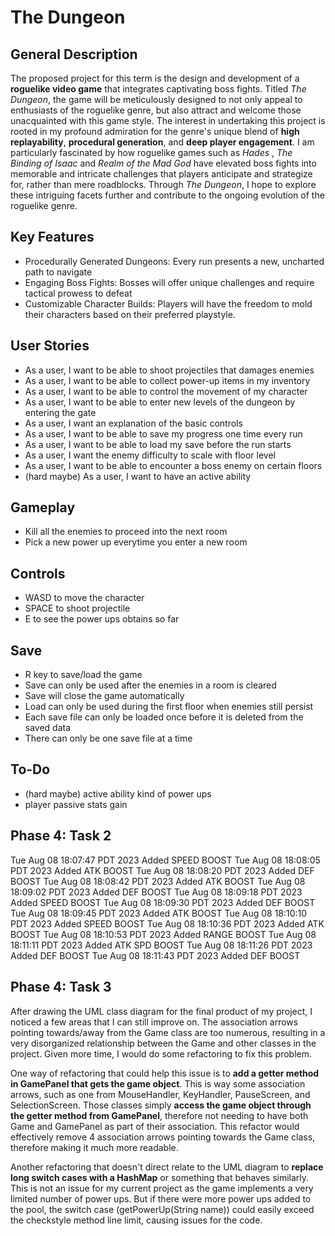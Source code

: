 # The Dungeon
## General Description
The proposed project for this term is the design and development of a **roguelike video game**
that integrates captivating boss fights. Titled *The Dungeon*, the game will be meticulously
designed to not only appeal to enthusiasts of the roguelike genre, but also attract and welcome
those unacquainted with this game style. The interest in undertaking this project is rooted in my
profound admiration for the genre's unique blend of **high replayability**, **procedural generation**,
and **deep player engagement**. I am particularly fascinated by how roguelike games such as
*Hades* , *The Binding of Isaac* and *Realm of the Mad God* have elevated boss fights into
memorable and intricate challenges that players anticipate and strategize for, rather than mere
roadblocks. Through *The Dungeon*, I hope to explore these intriguing facets further and
contribute to the ongoing evolution of the roguelike genre.

## Key Features
- Procedurally Generated Dungeons: Every run presents a new, uncharted path to navigate
- Engaging Boss Fights: Bosses will offer unique challenges and require tactical prowess to defeat
- Customizable Character Builds: Players will have the freedom to mold their characters
  based on their preferred playstyle.

## User Stories
- As a user, I want to be able to shoot projectiles that damages enemies
- As a user, I want to be able to collect power-up items in my inventory
- As a user, I want to be able to control the movement of my character
- As a user, I want to be able to enter new levels of the dungeon by entering the gate
- As a user, I want an explanation of the basic controls
- As a user, I want to be able to save my progress one time every run
- As a user, I want to be able to load my save before the run starts
- As a user, I want the enemy difficulty to scale with floor level
- As a user, I want to be able to encounter a boss enemy on certain floors
- (hard maybe) As a user, I want to have an active ability

## Gameplay
- Kill all the enemies to proceed into the next room
- Pick a new power up everytime you enter a new room

## Controls
- WASD to move the character
- SPACE to shoot projectile
- E to see the power ups obtains so far

## Save
- R key to save/load the game
- Save can only be used after the enemies in a room is cleared 
- Save will close the game automatically
- Load can only be used during the first floor when enemies still persist
- Each save file can only be loaded once before it is deleted from the saved data
- There can only be one save file at a time

## To-Do
- (hard maybe) active ability kind of power ups
- player passive stats gain

## Phase 4: Task 2
Tue Aug 08 18:07:47 PDT 2023
Added SPEED BOOST
Tue Aug 08 18:08:05 PDT 2023
Added ATK BOOST
Tue Aug 08 18:08:20 PDT 2023
Added DEF BOOST
Tue Aug 08 18:08:42 PDT 2023
Added ATK BOOST
Tue Aug 08 18:09:02 PDT 2023
Added DEF BOOST
Tue Aug 08 18:09:18 PDT 2023
Added SPEED BOOST
Tue Aug 08 18:09:30 PDT 2023
Added DEF BOOST
Tue Aug 08 18:09:45 PDT 2023
Added ATK BOOST
Tue Aug 08 18:10:10 PDT 2023
Added SPEED BOOST
Tue Aug 08 18:10:36 PDT 2023
Added ATK BOOST
Tue Aug 08 18:10:53 PDT 2023
Added RANGE BOOST
Tue Aug 08 18:11:11 PDT 2023
Added ATK SPD BOOST
Tue Aug 08 18:11:26 PDT 2023
Added DEF BOOST
Tue Aug 08 18:11:43 PDT 2023
Added DEF BOOST


## Phase 4: Task 3
After drawing the UML class diagram for the final product of my project, I noticed a few areas
that I can still improve on. The association arrows pointing towards/away from the Game class 
are too numerous, resulting in a very disorganized relationship between the Game and other 
classes in the project. Given more time, I would do some refactoring to fix this problem.

One way of refactoring that could help this issue is to **add a getter method in GamePanel that 
gets the game object**. This is way some association arrows, such as one from MouseHandler, KeyHandler,
PauseScreen, and SelectionScreen. Those classes simply **access the game object through the getter
method from GamePanel**, therefore not needing to have both Game and GamePanel as part of their association. 
This refactor would effectively remove 4 association arrows pointing towards the Game class, 
therefore making it much more readable.

Another refactoring that doesn't direct relate to the UML diagram to **replace long switch cases with a 
HashMap** or something that behaves similarly. This is not an issue for my current project as the game 
implements a very limited number of power ups. But if there were more power ups added to the pool, 
the switch case (getPowerUp(String name)) could easily exceed the checkstyle method line limit, causing 
issues for the code.
